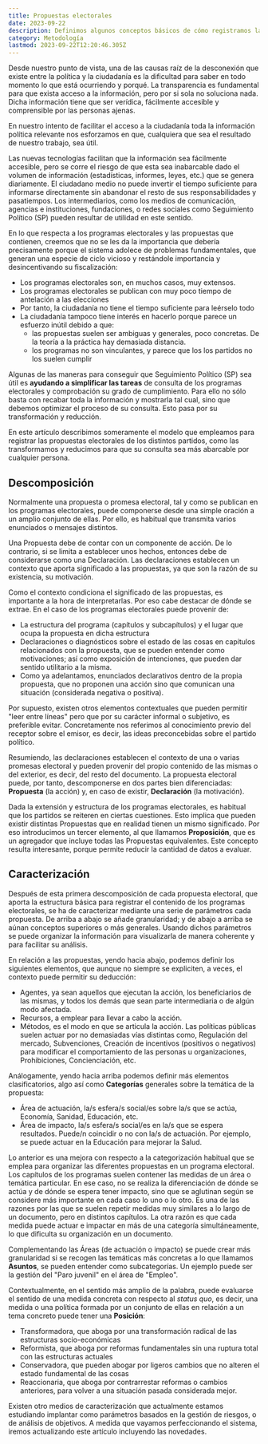 ```yaml
---
title: Propuestas electorales
date: 2023-09-22
description: Definimos algunos conceptos básicos de cómo registramos las propuestas y detallamos los parámetros que empleamos para su caracterización.
category: Metodología
lastmod: 2023-09-22T12:20:46.305Z
---
```

Desde nuestro punto de vista, una de las causas raíz de la desconexión que existe entre la política y la ciudadanía es la dificultad para saber en todo momento lo que está ocurriendo y porqué. La transparencia es fundamental para que exista acceso a la información, pero por si sola no soluciona nada. Dicha información tiene que ser verídica, fácilmente accesible y comprensible por las personas ajenas.  

En nuestro intento de facilitar el acceso a la ciudadanía toda la información política relevante nos esforzamos en que, cualquiera que sea el resultado de nuestro trabajo, sea útil. 

Las nuevas tecnologías facilitan que la información sea fácilmente accesible, pero se corre el riesgo de que esta sea inabarcable dado el volumen de información (estadísticas, informes, leyes, etc.) que se genera diariamente. El ciudadano medio no puede invertir el tiempo suficiente para informarse directamente sin abandonar el resto de sus responsabilidades y pasatiempos. Los intermediarios, como los medios de comunicación, agencias e instituciones, fundaciones, o redes sociales como Seguimiento Político (SP) pueden resultar de utilidad en este sentido.

En lo que respecta a los programas electorales y las propuestas que contienen, creemos que no se les da la importancia que debería precisamente porque el sistema adolece de problemas fundamentales, que generan una especie de ciclo vicioso y restándole importancia y desincentivando su fiscalización:
- Los programas electorales son, en muchos casos, muy extensos.
- Los programas electorales se publican con muy poco tiempo de antelación a las elecciones
- Por tanto, la ciudadanía no tiene el tiempo suficiente para leérselo todo
- La ciudadanía tampoco tiene interés en hacerlo porque parece un esfuerzo inútil debido a que:
    - las propuestas suelen ser ambiguas y generales, poco concretas. De la teoría a la práctica hay demasiada distancia.
    - los programas no son vinculantes, y parece que los los partidos no los suelen cumplir

Algunas de las maneras para conseguir que Seguimiento Político (SP) sea útil es **ayudando a simplificar las tareas** de  consulta de los programas electorales y comprobación su grado de cumplimiento. Para ello no sólo basta con recabar toda la información y mostrarla tal cual, sino que debemos optimizar el proceso de su consulta. Esto pasa por su transformación y reducción. 

En este artículo describimos someramente el modelo que empleamos para registrar las propuestas electorales de los distintos partidos, como las transformamos y reducimos para que su consulta sea más abarcable por cualquier persona. 

## Descomposición
Normalmente una propuesta o promesa electoral, tal y como se publican en los programas electorales, puede componerse desde una simple oración a un amplio conjunto de ellas. Por ello, es habitual que transmita varios enunciados o mensajes distintos. 

Una Propuesta debe de contar con un componente de acción. De lo contrario, si se limita a establecer unos hechos, entonces debe de considerarse como una Declaración. Las declaraciones establecen un contexto que aporta significado a las propuestas, ya que son la razón de su existencia, su motivación.

Como el contexto condiciona el significado de las propuestas, es importante a la hora de interpretarlas. Por eso cabe destacar de dónde se extrae. En el caso de los programas electorales puede provenir de:
- La estructura del programa (capítulos y subcapítulos) y el lugar que ocupa la propuesta en dicha estructura
- Declaraciones o diagnósticos sobre el estado de las cosas en capítulos relacionados con la propuesta, que se pueden entender como motivaciones; así como exposición de intenciones, que pueden dar sentido utilitario a la misma.
- Como ya adelantamos, enunciados declarativos dentro de la propia propuesta, que no proponen una acción sino que comunican una situación (considerada negativa o positiva).

Por supuesto, existen otros elementos contextuales que pueden permitir "leer entre líneas" pero que por su carácter informal o subjetivo, es preferible evitar. Concretamente nos referimos al conocimiento previo del receptor sobre el emisor, es decir, las ideas preconcebidas sobre el partido político.

Resumiendo, las declaraciones establecen el contexto de una o varias promesas electoral y pueden provenir del propio contenido de las mismas o del exterior, es decir, del resto del documento. La propuesta electoral puede, por tanto, descomponerse en dos partes bien diferenciadas: **Propuesta** (la acción) y, en caso de existir, **Declaración** (la motivación).

Dada la extensión y estructura de los programas electorales, es habitual que los partidos se reiteren en ciertas cuestiones. Esto implica que pueden existir distintas Propuestas que en realidad tienen un mismo significado. Por eso introducimos un tercer elemento, al que llamamos **Proposición**, que es un agregador que incluye todas las Propuestas equivalentes. Este concepto resulta interesante, porque permite reducir la cantidad de datos a evaluar.

## Caracterización
Después de esta primera descomposición de cada propuesta electoral, que aporta la estructura básica para registrar el contenido de los programas electorales, se ha de caracterizar mediante una serie de parámetros cada propuesta. De arriba a abajo se añade granularidad; y de abajo a arriba se aúnan conceptos superiores o más generales. Usando dichos parámetros se puede organizar la información para visualizarla de manera coherente y para facilitar su análisis.

En relación a las propuestas, yendo hacia abajo, podemos definir los siguientes elementos, que aunque no siempre se expliciten, a veces, el contexto puede permitir su deducción:
- Agentes, ya sean aquellos que ejecutan la acción, los beneficiarios de las mismas, y todos los demás que sean parte intermediaria o de algún modo afectada.
- Recursos, a emplear para llevar a cabo la acción.
- Métodos, es el modo en que se articula la acción. Las políticas públicas suelen actuar por no demasiadas vías distintas como, Regulación del mercado, Subvenciones, Creación de incentivos (positivos o negativos) para modificar el comportamiento de las personas u organizaciones, Prohibiciones, Concienciación, etc.

Análogamente, yendo hacia arriba podemos definir más elementos clasificatorios, algo así como **Categorías** generales sobre la temática de la propuesta:
- Área de actuación, la/s esfera/s social/es sobre la/s que se actúa, Economía, Sanidad, Educación, etc.
- Área de impacto, la/s esfera/s social/es en la/s que se espera resultados. Puede/n coincidir o no con la/s de actuación. Por ejemplo, se puede actuar en la Educación para mejorar la Salud.

Lo anterior es una mejora con respecto a la categorización habitual que se emplea para organizar las diferentes propuestas en un programa electoral. Los capítulos de los programas suelen contener las medidas de un área o temática particular. En ese caso, no se realiza la diferenciación de dónde se actúa y de dónde se espera tener impacto, sino que se aglutinan según se considere más importante en cada caso lo uno o lo otro. Es una de las razones por las que se suelen repetir medidas muy similares a lo largo de un documento, pero en distintos capítulos. La otra razón es que cada medida puede actuar e impactar en más de una categoría simultáneamente, lo que dificulta su organización en un documento.

Complementando las Áreas (de actuación o impacto) se puede crear más granularidad si se recogen las temáticas más concretas a lo que llamamos **Asuntos**, se pueden entender como subcategorías. Un ejemplo puede ser la gestión del "Paro juvenil" en el área de "Empleo".

Contextualmente, en el sentido más amplio de la palabra, puede evaluarse el sentido de una medida concreta con respecto al *status quo*, es decir, una medida o una política formada por un conjunto de ellas en relación a un tema concreto puede tener una **Posición**:
- Transformadora, que aboga por una transformación radical de las estructuras socio-económicas
- Reformista, que aboga por reformas fundamentales sin una ruptura total con las estructuras actuales
- Conservadora, que pueden abogar por ligeros cambios que no alteren el estado fundamental de las cosas
- Reaccionaria, que aboga por contrarrestar reformas o cambios anteriores, para volver a una situación pasada considerada mejor.

Existen otro medios de caracterización que actualmente estamos estudiando implantar como parámetros basados en la gestión de riesgos, o de análisis de objetivos. A medida que vayamos perfeccionando el sistema, iremos actualizando este artículo incluyendo las novedades.
